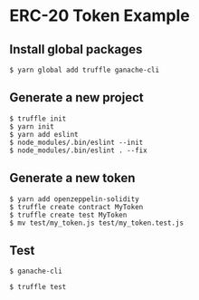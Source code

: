 # ERC-20 Token Example

## Install global packages

```
$ yarn global add truffle ganache-cli
```

## Generate a new project

```
$ truffle init
$ yarn init
$ yarn add eslint
$ node_modules/.bin/eslint --init
$ node_modules/.bin/eslint . --fix
```

## Generate a new token

```
$ yarn add openzeppelin-solidity
$ truffle create contract MyToken
$ truffle create test MyToken
$ mv test/my_token.js test/my_token.test.js
```

## Test

```
$ ganache-cli
```

```
$ truffle test
```
